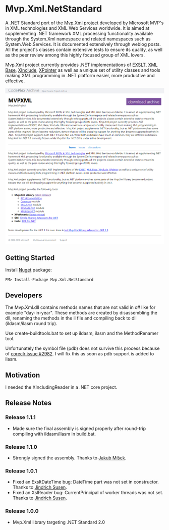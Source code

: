 # Mvp.Xml.NetStandard
A .NET Standard port of the [Mvp.Xml project](https://archive.codeplex.com/?p=mvpxml) developed by Microsoft MVP's in XML technologies 
and XML Web Services worldwide. It is aimed at supplementing .NET framework XML processing functionality available through the System.Xml 
namespace and related namespaces such as System.Web.Services. It is documented extensively through weblog posts. All the project's 
classes contain extensive tests to ensure its quality, as well as the peer review among this highly focused group of XML lovers.

Mvp.Xml project currently provides .NET implementations of [EXSLT](http://www.exslt.org/), [XML Base](http://www.w3.org/TR/xmlbase/), 
[XInclude](http://www.w3.org/TR/xinclude/), [XPointer](http://www.w3.org/TR/xptr-framework/) as well as a unique set of utility classes 
and tools making XML programming in .NET platform easier, more productive and effective.

[![Mvp.Xml Codeplex Archive](codeplex-archive.png "Mvp.Xml Codeplex Archive")](https://archive.codeplex.com/?p=mvpxml)

## Getting Started ##
Install [Nuget](https://www.nuget.org/packages/Mvp.Xml.NetStandard) package:
```
PM> Install-Package Mvp.Xml.NetStandard
```

## Developers
The Mvp.Xml.dll contains methods names that are not valid in c# like
for example "day-in-year". These methods are created by disassembling the dll,
renaming the methods in the il file and compiling back to dll (ildasm/ilasm round trip).

Use create-buildtools.bat to set up ildasm, ilasm and the MethodRenamer tool.

Unfortunately the symbol file (pdb) does not survive this process because of [coreclr issue #2982](https://github.com/dotnet/coreclr/issues/2982).
I will fix this as soon as pdb support is added to ilasm.

## Motivation ##
I needed the XIncludingReader in a .NET core project.

## Release Notes ##
### Release 1.1.1 ###
- Made sure the final assembly is signed properly after round-trip compiling with ildasm/ilasm in build.bat.
### Release 1.1.0 ###
- Strongly signed the assembly. Thanks to [Jakub Míšek](https://github.com/jakubmisek).
### Release 1.0.1 ###
- Fixed an ExsltDateTime bug: DateTime part was not set in constructor. Thanks to [Jindrich Susen](https://github.com/JindrichSusen).
- Fixed an XslReader bug: CurrentPrincipal of worker threads was not set. Thanks to [Jindrich Susen](https://github.com/JindrichSusen). 
### Release 1.0.0 ###
- Mvp.Xml library targeting .NET Standard 2.0
